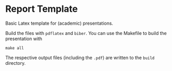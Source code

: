 # Report Template

Basic Latex template for (academic) presentations. 

Build the files with `pdflatex` and `biber`. You can use the Makefile to build the presentation with

```
make all
```

The respective output files (including the `.pdf`) are written to the `build` directory.
